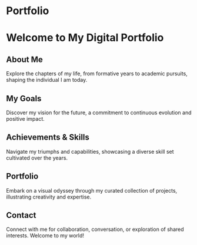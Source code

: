 # Portfolio
# Welcome to My Digital Portfolio

## About Me
Explore the chapters of my life, from formative years to academic pursuits, shaping the individual I am today.

## My Goals
Discover my vision for the future, a commitment to continuous evolution and positive impact.

## Achievements & Skills
Navigate my triumphs and capabilities, showcasing a diverse skill set cultivated over the years.

## Portfolio
Embark on a visual odyssey through my curated collection of projects, illustrating creativity and expertise.

## Contact
Connect with me for collaboration, conversation, or exploration of shared interests. Welcome to my world!
